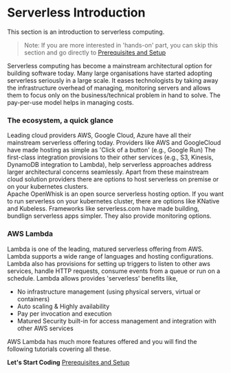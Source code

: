 # Serverless Introduction
This section is an introduction to serverless computing. 
> Note: If you are more interested in 'hands-on' part, you can skip this section and go directly to
[Prerequisites and Setup](01-aws-cli-installation.md)  

Serverless computing has become a mainstream architectural option for building software today. 
Many large organisations have started adopting serverless seriously in a large scale. 
It eases technologists by taking away the infrastructure overhead of managing, monitoring servers and allows them 
to focus only on the business/technical problem in hand to solve. 
The pay-per-use model helps in managing costs. 

### The ecosystem, a quick glance
Leading cloud providers AWS, Google Cloud, Azure have all their mainstream serverless offering today. 
Providers like AWS and GoogleCloud have made hosting as simple as 'Click of a button'  (e.g., Google Run) 
The first-class integration provisions to their other services (e.g., S3, Kinesis, DynamoDB integration to Lambda), 
help serverless approaches address larger architectural concerns seamlessly. 
Apart from these mainstream cloud solution providers there are options to host serverless on premise or on your kubernetes clusters.  
Apache OpenWhisk is an open source serverless hosting option.  If you want to run serverless on your kubernetes cluster, 
there are options like KNative and Kubeless. Frameworks like serverless.com have made building, bundlign serverless apps 
simpler. They also provide monitoring options.

### AWS Lambda
Lambda is one of the leading, matured serverless offering from AWS. Lambda supports a wide range of languages and 
hosting configurations. Lambda also has provisions for setting up triggers to listen to other aws services, handle HTTP requests, 
consume events from a queue or run on a schedule. Lambda allows provides 'serverless' benefits like, 

- No infrastructure management (using physical servers, virtual or containers)
- Auto scaling & Highly availability
- Pay per invocation and execution 
- Matured Security built-in for access management and integration with other AWS services

AWS Lambda has much more features offered and you will find the following tutorials covering all these.

**Let's Start Coding** [Prerequisites and Setup](01-aws-cli-installation.md)